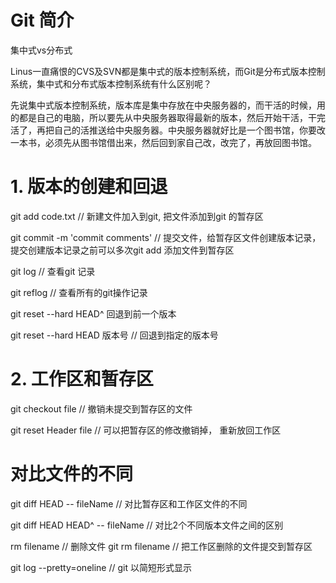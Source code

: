 # Git 简介
集中式vs分布式

Linus一直痛恨的CVS及SVN都是集中式的版本控制系统，而Git是分布式版本控制系统，集中式和分布式版本控制系统有什么区别呢？

先说集中式版本控制系统，版本库是集中存放在中央服务器的，而干活的时候，用的都是自己的电脑，所以要先从中央服务器取得最新的版本，然后开始干活，干完活了，再把自己的活推送给中央服务器。中央服务器就好比是一个图书馆，你要改一本书，必须先从图书馆借出来，然后回到家自己改，改完了，再放回图书馆。

# 1. 版本的创建和回退
git add code.txt // 新建文件加入到git, 把文件添加到git 的暂存区

git commit -m 'commit comments' // 提交文件，给暂存区文件创建版本记录， 提交创建版本记录之前可以多次git add 添加文件到暂存区

git log // 查看git 记录

git reflog // 查看所有的git操作记录

git reset --hard HEAD^ 回退到前一个版本

git reset --hard HEAD 版本号 // 回退到指定的版本号

# 2. 工作区和暂存区

 git checkout file // 撤销未提交到暂存区的文件

git reset Header file // 可以把暂存区的修改撤销掉， 重新放回工作区

# 对比文件的不同

git diff HEAD -- fileName // 对比暂存区和工作区文件的不同

git diff HEAD HEAD^ -- fileName  // 对比2个不同版本文件之间的区别

rm filename // 删除文件
git rm filename // 把工作区删除的文件提交到暂存区

git log --pretty=oneline // git 以简短形式显示